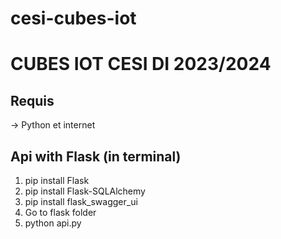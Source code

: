 # cesi-cubes-iot

# CUBES IOT CESI DI 2023/2024

## Requis
-> Python et internet


## Api with Flask (in terminal)
1. pip install Flask
2. pip install Flask-SQLAlchemy
3. pip install flask_swagger_ui
4. Go to flask folder
5. python api.py
